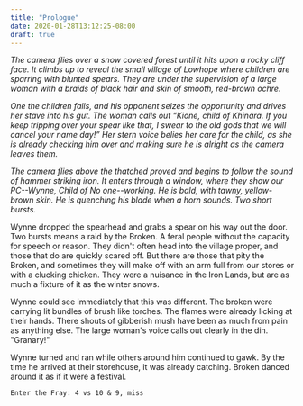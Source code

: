 ```yaml
---
title: "Prologue"
date: 2020-01-28T13:12:25-08:00
draft: true
---
```


_The camera flies over a snow covered forest until it hits upon a rocky cliff face. It climbs up to reveal the small village of Lowhope where children are sparring with blunted spears.  They are under the supervision of a large woman with a braids of black hair and skin of smooth, red-brown ochre._

_One the children falls, and his opponent seizes the opportunity and drives her stave into his gut. The woman calls out “Kione, child of Khinara. If you keep tripping over your spear like that, I swear to the old gods that we will cancel your name day!” Her stern voice belies her care for the child, as she is already checking him over and making sure he is alright as the camera leaves them._

_The camera flies above the thatched proved and begins to follow the sound of hammer striking iron. It enters through a window, where they show our PC--Wynne, Child of No one--working. He is bald, with tawny, yellow-brown skin. He is quenching his blade when a horn sounds. Two short bursts._

Wynne dropped the spearhead and grabs a spear on his way out the door. Two bursts means a raid by the Broken. A feral people without the capacity for speech or reason. They didn't often head into the village proper, and those that do are quickly scared off. But there are those that pity the Broken, and sometimes they will make off with an arm full from our stores or with a clucking chicken. They were a nuisance in the Iron Lands, but are as much a fixture of it as the winter snows.

Wynne could see immediately that this was different. The broken were carrying lit bundles of brush like torches. The flames were already licking at their hands. There shouts of gibberish mush have been as much from pain as anything else. The large woman's voice calls out clearly in the din. "Granary!"

Wynne turned and ran while others around him continued to gawk. By the time he arrived at their storehouse, it was already catching. Broken danced around it as if it were a festival.

`Enter the Fray: 4 vs 10 & 9, miss`
